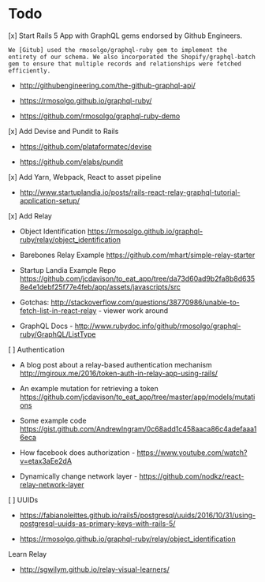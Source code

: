 Todo
====

[x] Start Rails 5 App with GraphQL gems endorsed by Github Engineers.

```
We [Gitub] used the rmosolgo/graphql-ruby gem to implement the entirety of our schema. We also incorporated the Shopify/graphql-batch gem to ensure that multiple records and relationships were fetched efficiently.
```

* http://githubengineering.com/the-github-graphql-api/

* https://rmosolgo.github.io/graphql-ruby/

* https://github.com/rmosolgo/graphql-ruby-demo

[x] Add Devise and Pundit to Rails

* https://github.com/plataformatec/devise

* https://github.com/elabs/pundit

[x] Add Yarn, Webpack, React to asset pipeline

* http://www.startuplandia.io/posts/rails-react-relay-graphql-tutorial-application-setup/

[x] Add Relay

 * Object Identification  https://rmosolgo.github.io/graphql-ruby/relay/object_identification

 * Barebones Relay Example https://github.com/mhart/simple-relay-starter

 * Startup Landia Example Repo https://github.com/jcdavison/to_eat_app/tree/da73d60ad9b2fa8b8d6358e4e1debf25f77e4feb/app/assets/javascripts/src

 * Gotchas: http://stackoverflow.com/questions/38770986/unable-to-fetch-list-in-react-relay - viewer work around

* GraphQL Docs - http://www.rubydoc.info/github/rmosolgo/graphql-ruby/GraphQL/ListType


[ ] Authentication

* A blog post about a relay-based authentication mechanism http://mgiroux.me/2016/token-auth-in-relay-app-using-rails/

 * An example mutation for retrieving a token https://github.com/jcdavison/to_eat_app/tree/master/app/models/mutations

* Some example code https://gist.github.com/AndrewIngram/0c68add1c458aaca86c4adefaaa16eca

 * How facebook does authorization - https://www.youtube.com/watch?v=etax3aEe2dA

 * Dynamically change network layer - https://github.com/nodkz/react-relay-network-layer


[ ] UUIDs

 * https://fabianoleittes.github.io/rails5/postgresql/uuids/2016/10/31/using-postgresql-uuids-as-primary-keys-with-rails-5/

 * https://rmosolgo.github.io/graphql-ruby/relay/object_identification


Learn Relay

* http://sgwilym.github.io/relay-visual-learners/
